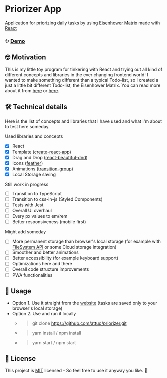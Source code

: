 # Priorizer App

Application for priorizing daily tasks by using [Eisenhower Matrix](https://en.wikipedia.org/wiki/Time_management#The_Eisenhower_Method) made with [React](https://reactjs.org/)
 ### ✨ [Demo](https://attuo.github.io/priorizer)
  
## 🤓 Motivation

This is my little toy program for tinkering with React and trying out all kind of different concepts and libraries in the ever changing frontend world! I wanted to make something different than a typical Todo-list, so I created a just a little bit different Todo-list, the Eisenhower Matrix. You can read more about it from [here](https://en.wikipedia.org/wiki/Time_management#The_Eisenhower_Method) or [here](https://todoist.com/productivity-methods/eisenhower-matrix). 

## 🛠️ Technical details

Here is the list of concepts and libraries that I have used and what I'm about to test here someday.

Used libraries and concepts
- [X] React
- [X] Template ([create-react-app](https://github.com/facebook/create-react-app))
- [X] Drag and Drop ([react-beautiful-dnd](https://github.com/atlassian/react-beautiful-dnd))
- [X] Icons ([feather](https://github.com/feathericons/react-feather))
- [X] Animations ([transition-group](https://reactcommunity.org/react-transition-group/))
- [X] Local Storage saving

Still work in progress
- [ ] Transition to TypeScript
- [ ] Transition to css-in-js (Styled Components)
- [ ] Tests with Jest
- [ ] Overall UI overhaul
- [ ] Every px values to em/rem
- [ ] Better responsiveness (mobile first)

Might add someday
- [ ] More permanent storage than browser's local storage (for example with [FileSystem API](https://developer.mozilla.org/en-US/docs/Web/API/FileSystem) or some Cloud storage integration)
- [ ] Smoother and better animations
- [ ] Better accessibility (for example keyboard support)
- [ ] Optimizations here and there
- [ ] Overall code structure improvements
- [ ] PWA functionalities

## 🚀 Usage

*  Option 1. Use it straight from the [website](https://attuo.github.io/priorizer) (tasks are saved only to your browser's local storage)
*  Option 2. Use and run it locally
   *  > git clone https://github.com/attuo/priorizer.git
   *  > yarn install / npm install
   *  > yarn start / npm start

## 📝 License
This project is [MIT](https://choosealicense.com/licenses/mit/) licensed - So feel free to use it anyway you like. 🙂
